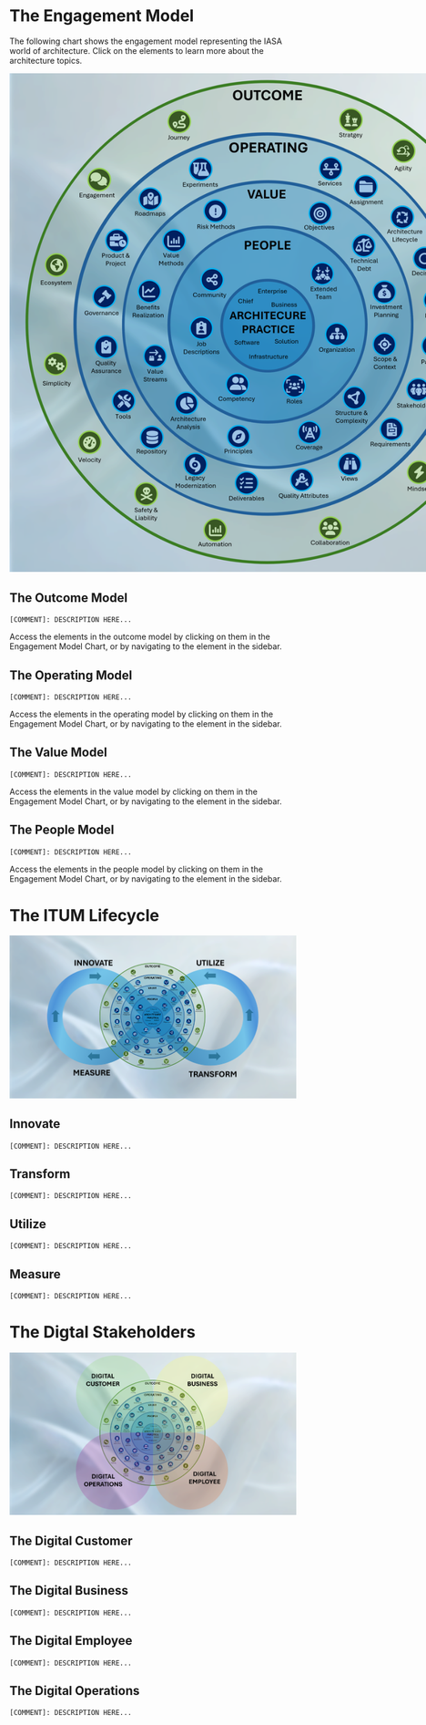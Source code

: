 # The Engagement Model

The following chart shows the engagement model representing the IASA world of architecture. Click on the elements to learn more about the architecture topics.

<img src="./media/EM01_engagement_model_map.png" style="max-width: 900px; width: auto; height: auto;">

## The Outcome Model

```
[COMMENT]: DESCRIPTION HERE...
```



Access the elements in the outcome model by clicking on them in the Engagement Model Chart, or by navigating to the element in the sidebar.

## The Operating Model

```
[COMMENT]: DESCRIPTION HERE...
```



Access the elements in the operating model by clicking on them in the Engagement Model Chart, or by navigating to the element in the sidebar.

## The Value Model

```
[COMMENT]: DESCRIPTION HERE...
```



Access the elements in the value model by clicking on them in the Engagement Model Chart, or by navigating to the element in the sidebar.

## The People Model

```
[COMMENT]: DESCRIPTION HERE...
```



Access the elements in the people model by clicking on them in the Engagement Model Chart, or by navigating to the element in the sidebar.

# The ITUM Lifecycle

![](./media/EM02_itum_loop.png)

## Innovate

```
[COMMENT]: DESCRIPTION HERE...
```



## Transform

```
[COMMENT]: DESCRIPTION HERE...
```



## Utilize

```
[COMMENT]: DESCRIPTION HERE...
```



## Measure

```
[COMMENT]: DESCRIPTION HERE...
```



# The Digtal Stakeholders

![DigitalStakeholders](./media/EM03_digital_stakeholders.png)

## The Digital Customer

```
[COMMENT]: DESCRIPTION HERE...
```



## The Digital Business

```
[COMMENT]: DESCRIPTION HERE...
```



## The Digital Employee

```
[COMMENT]: DESCRIPTION HERE...
```



## The Digital Operations

```
[COMMENT]: DESCRIPTION HERE...
```

